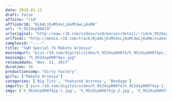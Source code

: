 ```yaml
---
date: 2019-01-13
draft: false
affsite: "r18"
afflinkr18: "NjA4LjEuMS4xLjAuMC4wLjAuMA"
url: "h_952dsp00074"
urloriginal: "http://www.r18.com/videos/vod/movies/detail/-/id=h_952dsp00074"
urlfinal: "http://media.r18.com/track/NjA4LjEuMS4xLjAuMC4wLjAuMA/videos/vod/movies/detail/-/id=h_952dsp00074"
samplevid: "----"
title: "S&M Special 74 Makoto Arimiya"
mainimgurl: "pics.r18.com/digital/video/h_952dsp00074/h_952dsp00074ps.jpg"
mainimgs: "h_952dsp00074ps.jpg"
releasedate: "Nov. 21, 2017"
duration: 58
productioncomp: "Dirty Factory"
girls: ['Makoto Arimiya']
categories: ['Big Tits', 'Featured Actress', 'Bondage']
imgurls: ['pics.r18.com/digital/video/h_952dsp00074/h_952dsp00074jp-1.jpg', 'pics.r18.com/digital/video/h_952dsp00074/h_952dsp00074jp-2.jpg', 'pics.r18.com/digital/video/h_952dsp00074/h_952dsp00074jp-3.jpg', 'pics.r18.com/digital/video/h_952dsp00074/h_952dsp00074jp-4.jpg', 'pics.r18.com/digital/video/h_952dsp00074/h_952dsp00074jp-5.jpg', 'pics.r18.com/digital/video/h_952dsp00074/h_952dsp00074jp-6.jpg', 'pics.r18.com/digital/video/h_952dsp00074/h_952dsp00074jp-7.jpg', 'pics.r18.com/digital/video/h_952dsp00074/h_952dsp00074jp-8.jpg', 'pics.r18.com/digital/video/h_952dsp00074/h_952dsp00074jp-9.jpg', 'pics.r18.com/digital/video/h_952dsp00074/h_952dsp00074jp-10.jpg', 'pics.r18.com/digital/video/h_952dsp00074/h_952dsp00074jp-11.jpg', 'pics.r18.com/digital/video/h_952dsp00074/h_952dsp00074jp-12.jpg', 'pics.r18.com/digital/video/h_952dsp00074/h_952dsp00074jp-13.jpg', 'pics.r18.com/digital/video/h_952dsp00074/h_952dsp00074jp-14.jpg', 'pics.r18.com/digital/video/h_952dsp00074/h_952dsp00074jp-15.jpg', 'pics.r18.com/digital/video/h_952dsp00074/h_952dsp00074jp-16.jpg', 'pics.r18.com/digital/video/h_952dsp00074/h_952dsp00074jp-17.jpg', 'pics.r18.com/digital/video/h_952dsp00074/h_952dsp00074jp-18.jpg', 'pics.r18.com/digital/video/h_952dsp00074/h_952dsp00074jp-19.jpg', 'pics.r18.com/digital/video/h_952dsp00074/h_952dsp00074jp-20.jpg']
imgs: ['h_952dsp00074jp-1.jpg', 'h_952dsp00074jp-2.jpg', 'h_952dsp00074jp-3.jpg', 'h_952dsp00074jp-4.jpg', 'h_952dsp00074jp-5.jpg', 'h_952dsp00074jp-6.jpg', 'h_952dsp00074jp-7.jpg', 'h_952dsp00074jp-8.jpg', 'h_952dsp00074jp-9.jpg', 'h_952dsp00074jp-10.jpg', 'h_952dsp00074jp-11.jpg', 'h_952dsp00074jp-12.jpg', 'h_952dsp00074jp-13.jpg', 'h_952dsp00074jp-14.jpg', 'h_952dsp00074jp-15.jpg', 'h_952dsp00074jp-16.jpg', 'h_952dsp00074jp-17.jpg', 'h_952dsp00074jp-18.jpg', 'h_952dsp00074jp-19.jpg', 'h_952dsp00074jp-20.jpg']
---
```

